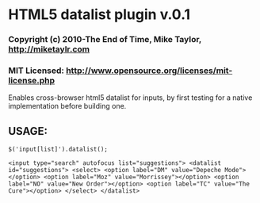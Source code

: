 # HTML5 datalist plugin v.0.1
### Copyright (c) 2010-The End of Time, Mike Taylor, http://miketaylr.com
### MIT Licensed: http://www.opensource.org/licenses/mit-license.php

Enables cross-browser html5 datalist for inputs, by first testing
for a native implementation before building one.


## USAGE: 
`$('input[list]').datalist();`

`
<input type="search" autofocus list="suggestions">
<datalist id="suggestions">
  <select>
    <option label="DM" value="Depeche Mode"></option>
    <option label="Moz" value="Morrissey"></option>
    <option label="NO" value="New Order"></option>
    <option label="TC" value="The Cure"></option>
  </select>
</datalist>
`